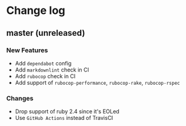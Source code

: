# Change log

## master (unreleased)

### New Features

* Add `dependabot` config
* Add `markdownlint` check in CI
* Add `rubocop` check in CI
* Add support of `rubocop-performance`, `rubocop-rake`,
  `rubocop-rspec`

### Changes

* Drop support of ruby 2.4 since it's EOLed
* Use `GitHub Actions` instead of TravisCI
